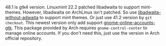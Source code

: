 48.1 is gtk4 version.
Linuxmint 22.2 patched libadwaita to support mint-themes. However, libadwaita on ArchLinux isn't patched.
So use [libadwaita-without-adwaita](https://aur.archlinux.org/packages?O=0&K=libadwaita-without-adwaita) to support mint themes. Or just use 41.2 version by `git checkout`.
This newest version only add support [gnome-online-accounts-gtk](https://aur.archlinux.org/packages/gnome-online-accounts-gtk). This package provided by Arch requires `gnome-control-center` to manage online accounts.
If you don't need this, just use the version in Arch official repository.
